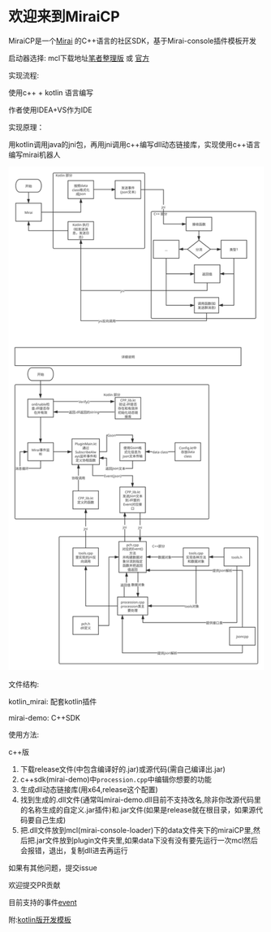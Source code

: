 # 欢迎来到MiraiCP #

MiraiCP是一个[Mirai](https://github.com/mamoe/mirai) 的C++语言的社区SDK，基于Mirai-console插件模板开发

启动器选择: mcl下载地址[笔者整理版](https://github.com/Nambers/MiraiEXE) 或 [官方](https://github.com/iTXTech/mirai-console-loader/)

实现流程:

使用c++ + kotlin 语言编写

作者使用IDEA+VS作为IDE

实现原理：

用kotlin调用java的jni包，再用jni调用c++编写dll动态链接库，实现使用c++语言编写mirai机器人

![项目流程](https://raw.githubusercontent.com/Nambers/MiraiCP/master/doc/pic/流程.svg?raw=true)

文件结构:

kotlin_mirai: 配套kotlin插件

mirai-demo: C++SDK

使用方法:

c++版
1. 下载release文件(中包含编译好的.jar)或源代码(需自己编译出.jar)
2. c++sdk(mirai-demo)中`procession.cpp`中编辑你想要的功能
3. 生成dll动态链接库(用x64,release这个配置)
4. 找到生成的.dll文件(通常叫mirai-demo.dll目前不支持改名,除非你改源代码里的名称生成的自定义.jar插件)和.jar文件(如果是release就在根目录，如果源代码要自己生成)
5. 把.dll文件放到mcl(mirai-console-loader)下的data文件夹下的miraiCP里,然后把.jar文件放到plugin文件夹里,如果data下没有没有要先运行一次mcl然后会报错，退出，复制dll进去再运行


如果有其他问题，提交issue

欢迎提交PR贡献

目前支持的事件[event](https://raw.githubusercontent.com/Nambers/MiraiCP/master/doc/events.md)

附:[kotlin版开发模板](https://github.com/Nambers/mirai_kotlin_example)